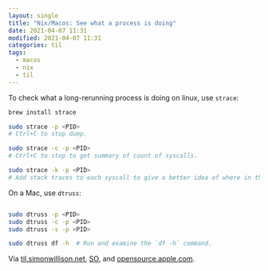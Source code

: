 ```yaml
---
layout: single
title: "Nix/Macos: See what a process is doing"
date: 2021-04-07 11:31
modified: 2021-04-07 11:31
categories: til
tags:
  - macos
  - nix
  - til
---
```


To check what a long-rerunning process is doing on linux, use `strace`:

```bash
brew install strace

sudo strace -p <PID>
# Ctrl+C to stop dump.

sudo strace -c -p <PID>
# Ctrl+C to stop to get summary of count of syscalls.

sudo strace -k -p <PID>
# Add stack traces to each syscall to give a better idea of where in the code the syscalls are being made from.
```

On a Mac, use `dtruss`:

```bash

sudo dtruss -p <PID>
sudo dtruss -c -p <PID>
sudo dtruss -s -p <PID>

sudo dtruss df -h  # Run and examine the `df -h` command.
```

Via [til.simonwillison.net](https://github.com/simonw/til/blob/main/linux/basic-strace.md),
[SO](https://stackoverflow.com/a/1926131/1257318), and
[opensource.apple.com](https://opensource.apple.com/source/dtrace/dtrace-147/DTTk/dtruss.auto.html).
